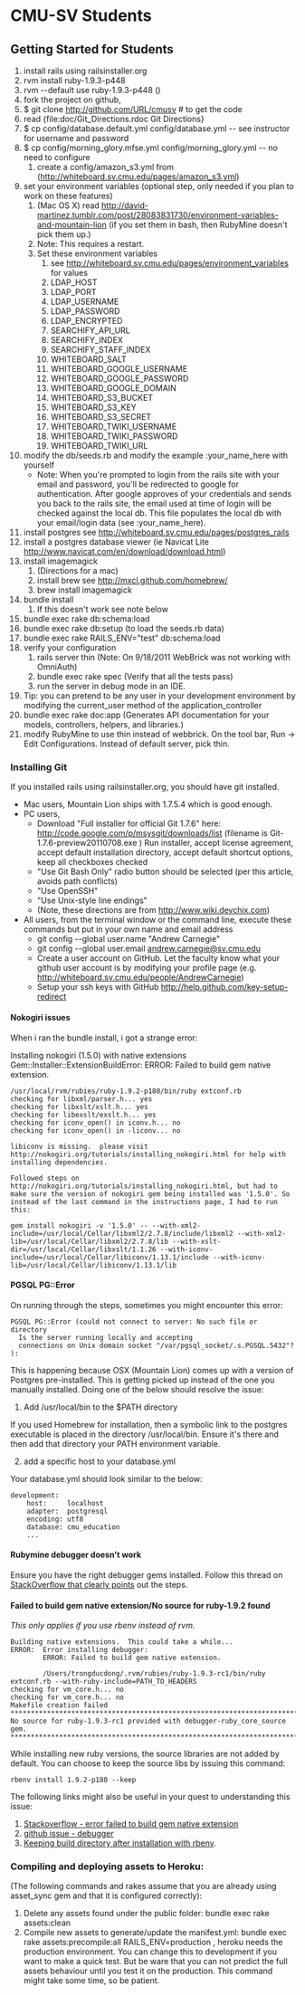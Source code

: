 CMU-SV Students
===============

## Getting Started for Students
1. install rails using railsinstaller.org
1. rvm install ruby-1.9.3-p448
1. rvm --default use ruby-1.9.3-p448 ()
1. fork the project on github,
1. $ git clone http://github.com/URL/cmusv # to get the code
1. read {file:doc/Git_Directions.rdoc Git Directions}
1. $ cp config/database.default.yml config/database.yml -- see instructor for username and password
1. $ cp config/morning_glory.mfse.yml config/morning_glory.yml -- no need to configure
    1. create a config/amazon_s3.yml from (http://whiteboard.sv.cmu.edu/pages/amazon_s3.yml)
1. set your environment variables (optional step, only needed if you plan to work on these features)
   1. (Mac OS X) read http://david-martinez.tumblr.com/post/28083831730/environment-variables-and-mountain-lion (if you set them in bash, then RubyMine doesn't pick them up.)
   1. Note: This requires a restart. 
   1. Set these environment variables
      1. see http://whiteboard.sv.cmu.edu/pages/environment_variables for values
      1. LDAP_HOST 
      1. LDAP_PORT 
      1. LDAP_USERNAME
      1. LDAP_PASSWORD
      1. LDAP_ENCRYPTED 
      1. SEARCHIFY_API_URL 
      1. SEARCHIFY_INDEX 
      1. SEARCHIFY_STAFF_INDEX 
      1. WHITEBOARD_SALT
      1. WHITEBOARD_GOOGLE_USERNAME
      1. WHITEBOARD_GOOGLE_PASSWORD
      1. WHITEBOARD_GOOGLE_DOMAIN
      1. WHITEBOARD_S3_BUCKET
      1. WHITEBOARD_S3_KEY
      1. WHITEBOARD_S3_SECRET
      1. WHITEBOARD_TWIKI_USERNAME
      1. WHITEBOARD_TWIKI_PASSWORD
      1. WHITEBOARD_TWIKI_URL
1. modify the db/seeds.rb and modify the example :your_name_here with yourself
    * Note: When you're prompted to login from the rails site with your email and password, you'll be redirected to google for authentication. After google approves of your credentials and sends you back to the rails site, the email used at time of login will be checked against the local db. This file populates the local db with your email/login data (see :your_name_here).
1. install postgres see http://whiteboard.sv.cmu.edu/pages/postgres_rails
1. install a postgres database viewer (ie Navicat Lite http://www.navicat.com/en/download/download.html)
1. install imagemagick
   1. (Directions for a mac)
   1. install brew see http://mxcl.github.com/homebrew/
   1. brew install imagemagick
1. bundle install
   1. If this doesn't work see note below
1. bundle exec rake db:schema:load
1. bundle exec rake db:setup (to load the seeds.rb data)
1. bundle exec rake RAILS_ENV="test" db:schema:load
1. verify your configuration
   1. rails server thin  (Note: On 9/18/2011 WebBrick was not working with OmniAuth)
   1. bundle exec rake spec  (Verify that all the tests pass)
   1. run the server in debug mode in an IDE.
1. Tip: you can pretend to be any user in your development environment by modifying the current_user method of the application_controller
1. bundle exec rake doc:app (Generates API documentation for your models, controllers, helpers, and libraries.)
1. modify RubyMine to use thin instead of webbrick. On the tool bar, Run -> Edit Configurations. Instead of default server, pick thin.

### Installing Git
If you installed rails using railsinstaller.org, you should have git installed.

* Mac users, Mountain Lion ships with 1.7.5.4 which is good enough.
* PC users,
   * Download "Full installer for official Git 1.7.6" here: http://code.google.com/p/msysgit/downloads/list (filename is Git-1.7.6-preview20110708.exe )
Run installer, accept license agreement, accept default installation directory, accept default shortcut options, keep all checkboxes checked
   * "Use Git Bash Only" radio button should be selected (per this article, avoids path conflicts)
   * "Use OpenSSH"
   * "Use Unix-style line endings"
   * (Note, these directions are from http://www.wiki.devchix.com)
* All users, from the terminal window or the command line, execute these commands but put in your own name and email address
   * git config --global user.name "Andrew Carnegie"
   * git config --global user.email andrew.carnegie@sv.cmu.edu
   * Create a user account on GitHub. Let the faculty know what your github user account is by modifying your profile page (e.g. http://whiteboard.sv.cmu.edu/people/AndrewCarnegie)
   * Setup your ssh keys with GitHub http://help.github.com/key-setup-redirect

#### Nokogiri issues

When i ran the bundle install, i got a strange error:

Installing nokogiri (1.5.0) with native extensions
Gem::Installer::ExtensionBuildError: ERROR: Failed to build gem native extension.

    /usr/local/rvm/rubies/ruby-1.9.2-p180/bin/ruby extconf.rb
    checking for libxml/parser.h... yes
    checking for libxslt/xslt.h... yes
    checking for libexslt/exslt.h... yes
    checking for iconv_open() in iconv.h... no
    checking for iconv_open() in -liconv... no

    libiconv is missing.  please visit http://nokogiri.org/tutorials/installing_nokogiri.html for help with installing dependencies.

    Followed steps on  http://nokogiri.org/tutorials/installing_nokogiri.html, but had to make sure the version of nokogiri gem being installed was '1.5.0'. So instead of the last command in the instructions page, I had to run this:

    gem install nokogiri -v '1.5.0' -- --with-xml2-include=/usr/local/Cellar/libxml2/2.7.8/include/libxml2 --with-xml2-lib=/usr/local/Cellar/libxml2/2.7.8/lib --with-xslt-dir=/usr/local/Cellar/libxslt/1.1.26 --with-iconv-include=/usr/local/Cellar/libiconv/1.13.1/include --with-iconv-lib=/usr/local/Cellar/libiconv/1.13.1/lib

#### PGSQL PG::Error

On running through the steps, sometimes you might encounter this error:

    PGSQL PG::Error (could not connect to server: No such file or directory
      Is the server running locally and accepting
      connections on Unix domain socket "/var/pgsql_socket/.s.PGSQL.5432"?
    ):

This is happening because OSX (Mountain Lion) comes up with a version of Postgres pre-installed. This is getting picked up instead of the one you manually installed. Doing one of the below should resolve the issue:

1. Add /usr/local/bin to the $PATH directory

If you used Homebrew for installation, then a symbolic link to the postgres executable is placed in the directory /usr/local/bin. Ensure it's there and then add that directory your PATH environment variable.

2. add a specific host to your database.yml

Your database.yml should look similar to the below:

    development:
        host:     localhost
        adapter:  postgresql
        encoding: utf8
        database: cmu_education
        ...

#### Rubymine debugger doesn't work

Ensure you have the right debugger gems installed. Follow this thread on [StackOverflow that clearly points](http://stackoverflow.com/questions/10323119/cannot-load-such-file-script-rails-getting-this-error-while-remote-debuggin/10325110#10325110) out the steps.

#### Failed to build gem native extension/No source for ruby-1.9.2 found

*This only applies if you use rbenv instead of rvm.*

    Building native extensions.  This could take a while...
    ERROR:  Error installing debugger:
            ERROR: Failed to build gem native extension.

            /Users/trongducdong/.rvm/rubies/ruby-1.9.3-rc1/bin/ruby extconf.rb --with-ruby-include=PATH_TO_HEADERS
    checking for vm_core.h... no
    checking for vm_core.h... no
    Makefile creation failed
    **************************************************************************
    No source for ruby-1.9.3-rc1 provided with debugger-ruby_core_source gem.
    **************************************************************************

While installing new ruby versions, the source libraries are not added by default. You can choose to keep the source libs by issuing this command:

    rbenv install 1.9.2-p180 --keep

The following links might also be useful in your quest to understanding this issue:

1. [Stackoverflow - error failed to build gem native extension](http://stackoverflow.com/questions/13108299/error-installing-debugger-linecache-error-failed-to-build-gem-native-extension)
2. [github issue - debugger](https://github.com/cldwalker/debugger/issues/14)
3. [Keeping build directory after installation with rbenv](https://github.com/sstephenson/ruby-build#keeping-the-build-directory-after-installation).

### Compiling and deploying assets to Heroku:

(The following commands and rakes assume that you are already using asset_sync gem and that it is configured correctly):

1. Delete any assets found under the public folder: bundle exec rake assets:clean
2. Compile new assets to generate/update the manifest.yml: bundle exec rake assets:precompile:all RAILS_ENV=production , heroku needs the production environment. You can change this to development if you want to make a quick test. But be ware that you can not predict the full assets behaviour until you test it on the production. This command might take some time, so be patient. 
